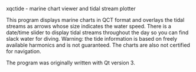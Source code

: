 xqctide - marine chart viewer and tidal stream plotter

This program displays marine charts in QCT format and overlays the tidal streams as arrows whose size indicates the water speed. There is a date/time slider to display tidal streams throughout the day so you can find slack water for diving. Warning: the tide information is based on freely available harmonics and is not guaranteed. The charts are also not certified for navigation.

The program was originally written with Qt version 3.
